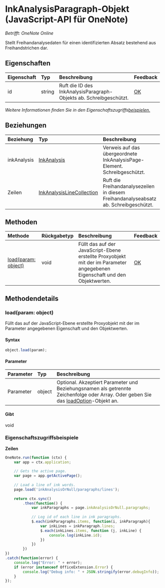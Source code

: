 # InkAnalysisParagraph-Objekt (JavaScript-API für OneNote)

_Betrifft: OneNote Online_  


Stellt Freihandanalysedaten für einen identifizierten Absatz bestehend aus Freihandstrichen dar.

## Eigenschaften

| Eigenschaft     | Typ   |Beschreibung|Feedback|
|:---------------|:--------|:----------|:-------|
|id|string|Ruft die ID des InkAnalysisParagraph-Objekts ab. Schreibgeschützt.|[OK](https://github.com/OfficeDev/office-js-docs/issues/new?title=OneNote-inkAnalysisParagraph-id)|

_Weitere Informationen finden Sie in den Eigenschaftszugriffs[beispielen.](#beispielen.)_

## Beziehungen
| Beziehung | Typ   |Beschreibung| Feedback|
|:---------------|:--------|:----------|:-------|
|inkAnalysis|[InkAnalysis](inkanalysis.md)|Verweis auf das übergeordnete InkAnalysisPage-Element. Schreibgeschützt.|[OK](https://github.com/OfficeDev/office-js-docs/issues/new?title=OneNote-inkAnalysisParagraph-inkAnalysis)|
|Zeilen|[InkAnalysisLineCollection](inkanalysislinecollection.md)|Ruft die Freihandanalysezeilen in diesem  Freihandanalyseabsatz ab. Schreibgeschützt.|[OK](https://github.com/OfficeDev/office-js-docs/issues/new?title=OneNote-inkAnalysisParagraph-lines)|

## Methoden

| Methode           | Rückgabetyp    |Beschreibung| Feedback|
|:---------------|:--------|:----------|:-------|
|[load(param: object)](#loadparam-object)|void|Füllt das auf der JavaScript-Ebene erstellte Proxyobjekt mit der im Parameter angegebenen Eigenschaft und den Objektwerten.|[OK](https://github.com/OfficeDev/office-js-docs/issues/new?title=OneNote-inkAnalysisParagraph-load)|

## Methodendetails


### load(param: object)
Füllt das auf der JavaScript-Ebene erstellte Proxyobjekt mit der im Parameter angegebenen Eigenschaft und den Objektwerten.

#### Syntax
```js
object.load(param);
```

#### Parameter
| Parameter    | Typ   |Beschreibung|
|:---------------|:--------|:----------|
|Parameter|object|Optional. Akzeptiert Parameter und Beziehungsnamen als getrennte Zeichenfolge oder Array. Oder geben Sie das [loadOption](loadoption.md)-Objekt an.|

#### Gibt 
void
### Eigenschaftszugriffsbeispiele

**Zeilen**
```js
OneNote.run(function (ctx) {        
    var app = ctx.application;
    
    // Gets the active page.
    var page = app.getActivePage();
    
    // Load a line of ink words.
    page.load('inkAnalysisOrNull/paragraphs/lines');
    
    return ctx.sync()
        .then(function() {
            var inkParagraphs = page.inkAnalysisOrNull.paragraphs;
            
            // Log id of each line in ink paragraphs.
            $.each(inkParagraphs.items, function(i, inkParagraph){
                var inkLines = inkParagraph.lines;
                $.each(inkLines.items, function (j, inkLine) {
                    console.log(inkLine.id);
                })
            })
        })
})
.catch(function(error) {
    console.log("Error: " + error);
    if (error instanceof OfficeExtension.Error) {
        console.log("Debug info: " + JSON.stringify(error.debugInfo));
    }
}); 
```